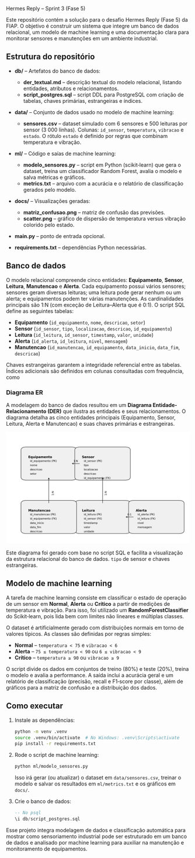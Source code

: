 Hermes Reply – Sprint 3 (Fase 5)

Este repositório contém a solução para o desafio Hermes Reply (Fase 5) da FIAP. O objetivo é construir um sistema que integre um banco de dados relacional, um modelo de machine learning e uma documentação clara para monitorar sensores e manutenções em um ambiente industrial.

## Estrutura do repositório

- **db/** – Artefatos do banco de dados:
  - **der_textual.md** – descrição textual do modelo relacional, listando entidades, atributos e relacionamentos.
  - **script_postgres.sql** – script DDL para PostgreSQL com criação de tabelas, chaves primárias, estrangeiras e índices.

- **data/** – Conjunto de dados usado no modelo de machine learning:
  - **sensores.csv** – dataset simulado com 6 sensores e 500 leituras por sensor (3 000 linhas). Colunas: `id_sensor`, `temperatura`, `vibracao` e `estado`. O rótulo `estado` é definido por regras que combinam temperatura e vibração.

- **ml/** – Código e saías de machine learning:
  - **modelo_sensores.py** – script em Python (scikit‑learn) que gera o dataset, treina um classificador Random Forest, avalia o modelo e salva métricas e gráficos.
  - **metrics.txt** – arquivo com a acurácia e o relatório de classificação gerados pelo modelo.

- **docs/** – Visualizações geradas:
  - **matriz_confusao.png** – matriz de confusão das previsões.
  - **scatter.png** – gráfico de dispersão de temperatura versus vibração colorido pelo estado.

- **main.py** – ponto de entrada opcional.
- **requirements.txt** – dependências Python necessárias.

## Banco de dados

O modelo relacional compreende cinco entidades: **Equipamento**, **Sensor**, **Leitura**, **Manutencao** e **Alerta**. Cada equipamento possui vários sensores; sensores geram diversas leituras; uma leitura pode gerar nenhum ou um alerta; e equipamentos podem ter várias manutenções. As cardinalidades principais são 1:N (com exceção de Leitura–Alerta que é 0:1). O script SQL define as seguintes tabelas:

- **Equipamento** (`id_equipamento`, `nome`, `descricao`, `setor`)
- **Sensor** (`id_sensor`, `tipo`, `localizacao`, `descricao`, `id_equipamento`)
- **Leitura** (`id_leitura`, `id_sensor`, `timestamp`, `valor`, `unidade`)
- **Alerta** (`id_alerta`, `id_leitura`, `nivel`, `mensagem`)
- **Manutencao** (`id_manutencao`, `id_equipamento`, `data_inicio`, `data_fim`, `descricao`)

Chaves estrangeiras garantem a integridade referencial entre as tabelas. Índices adicionais são definidos em colunas consultadas com frequência, como 

### Diagrama ER

A modelagem do banco de dados resultou em um **Diagrama Entidade-Relacionamento (DER)** que ilustra as entidades e seus relacionamentos. O diagrama detalha as cinco entidades principais (Equipamento, Sensor, Leitura, Alerta e Manutencao) e suas chaves primárias e estrangeiras.

![Diagrama ER](docs/er_diagram.png)

Este diagrama foi gerado com base no script SQL e facilita a visualização da estrutura relacional do banco de dados.
`tipo` de sensor e chaves estrangeiras.

## Modelo de machine learning

A tarefa de machine learning consiste em classificar o estado de operação de um sensor em **Normal**, **Alerta** ou **Crítico** a partir de medições de temperatura e vibração. Para isso, foi utilizado um **RandomForestClassifier** do Scikit‑learn, pois lida bem com limites não lineares e múltiplas classes.

O dataset é artificialmente gerado com distribuições normais em torno de valores típicos. As classes são definidas por regras simples:

- **Normal** – `temperatura < 75` e `vibracao < 6`
- **Alerta** – `75 ≤ temperatura < 90` ou `6 ≤ vibracao < 9`
- **Crítico** – `temperatura ≥ 90` ou `vibracao ≥ 9`

O script divide os dados em conjuntos de treino (80%) e teste (20%), treina o modelo e avalia a performance. A saída inclui a acurácia geral e um relatório de classificação (precisão, recall e F1‑score por classe), além de gráficos para a matriz de confusão e a distribuição dos dados.

## Como executar

1. Instale as dependências:

   ```bash
   python -m venv .venv
   source .venv/bin/activate  # No Windows: .venv\Scripts\activate
   pip install -r requirements.txt
   ```

2. Rode o script de machine learning:

   ```bash
   python ml/modelo_sensores.py
   ```

   Isso irá gerar (ou atualizar) o dataset em `data/sensores.csv`, treinar o modelo e salvar os resultados em `ml/metrics.txt` e os gráficos em `docs/`.

3. Crie o banco de dados:

   ```sql
   -- No psql
   \i db/script_postgres.sql
   ```

Esse projeto integra modelagem de dados e classificação automática para mostrar como sensoriamento industrial pode ser estruturado em um banco de dados e analisado por machine learning para auxiliar na manutenção e monitoramento de equipamentos.
